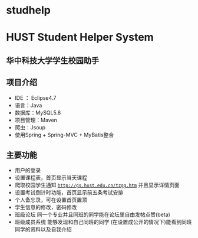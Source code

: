 # studhelp
# HUST Student Helper System

## 华中科技大学学生校园助手

## 项目介绍
* IDE ： Eclipse4.7
* 语言：Java
* 数据库：MySQL5.6
* 项目管理：Maven
* 爬虫：Jsoup
* 使用Spring + Spring-MVC + MyBatis整合


## 主要功能
* 用户的登录
* 设置课程表，首页显示当天课程
* 爬取校园学生通知 <code>http://gs.hust.edu.cn/tzgg.htm</code> 并且显示详情页面
* 设置考试倒计时功能，首页显示前五条考试安排
* 个人备忘录，可在设置首页置顶
* 学生信息的修改，密码修改
* 班级论坛 同一个专业并且同班的同学能在论坛里自由发帖点赞(beta)
* 班级成员系统 能够发现和自己同班的同学 (在设置成公开的情况下)能看到同班同学的资料以及自我介绍
